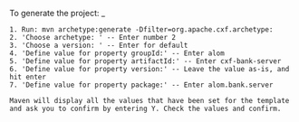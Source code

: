 To generate the project:
_

	1. Run: mvn archetype:generate -Dfilter=org.apache.cxf.archetype:
	2. 'Choose archetype: ' -- Enter number 2
	3. 'Choose a version: ' -- Enter for default
	4. 'Define value for property groupId:' -- Enter alom
	5. 'Define value for property artifactId:' -- Enter cxf-bank-server
	6. 'Define value for property version:' -- Leave the value as-is, and hit enter
	7. 'Define value for property package:' -- Enter alom.bank.server
	
	Maven will display all the values that have been set for the template and ask you to confirm by entering Y. Check the values and confirm. 